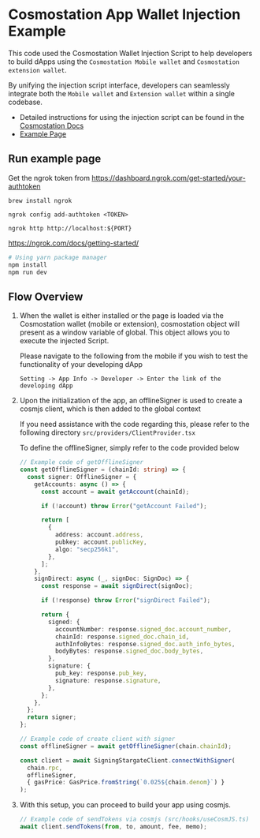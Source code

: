# Cosmostation App Wallet Injection Example

This code used the Cosmostation Wallet Injection Script to help developers to build dApps using the `Cosmostation Mobile wallet` and `Cosmostation extension wallet`.

By unifying the injection script interface, developers can seamlessly integrate both the `Mobile wallet` and `Extension wallet` within a single codebase.

- Detailed instructions for using the injection script can be found in the [Cosmostation Docs](https://docs.cosmostation.io/extension)
- [Example Page](https://cosmostation.github.io/cosmostation-app-injection-example/)

## Run example page

Get the ngrok token from <https://dashboard.ngrok.com/get-started/your-authtoken>

```shell
brew install ngrok

ngrok config add-authtoken <TOKEN>

ngrok http http://localhost:${PORT}
```

<https://ngrok.com/docs/getting-started/>

```bash
# Using yarn package manager
npm install
npm run dev
```

## Flow Overview

1. When the wallet is either installed or the page is loaded via the Cosmostation wallet (mobile or extension), cosmostation object will present as a window variable of global. This object allows you to execute the injected Script.

   Please navigate to the following from the mobile if you wish to test the functionality of your developing dApp

   `Setting -> App Info -> Developer -> Enter the link of the developing dApp`

2. Upon the initialization of the app, an offlineSigner is used to create a cosmjs client, which is then added to the global context

   If you need assistance with the code regarding this, please refer to the following directory `src/providers/ClientProvider.tsx`

   To define the offlineSigner, simply refer to the code provided below

   ```typescript
   // Example code of getOfflineSigner
   const getOfflineSigner = (chainId: string) => {
     const signer: OfflineSigner = {
       getAccounts: async () => {
         const account = await getAccount(chainId);

         if (!account) throw Error("getAccount Failed");

         return [
           {
             address: account.address,
             pubkey: account.publicKey,
             algo: "secp256k1",
           },
         ];
       },
       signDirect: async (_, signDoc: SignDoc) => {
         const response = await signDirect(signDoc);

         if (!response) throw Error("signDirect Failed");

         return {
           signed: {
             accountNumber: response.signed_doc.account_number,
             chainId: response.signed_doc.chain_id,
             authInfoBytes: response.signed_doc.auth_info_bytes,
             bodyBytes: response.signed_doc.body_bytes,
           },
           signature: {
             pub_key: response.pub_key,
             signature: response.signature,
           },
         };
       },
     };
     return signer;
   };
   ```

   ```typescript
   // Example code of create client with signer
   const offlineSigner = await getOfflineSigner(chain.chainId);

   const client = await SigningStargateClient.connectWithSigner(
     chain.rpc,
     offlineSigner,
     { gasPrice: GasPrice.fromString(`0.025${chain.denom}`) }
   );
   ```

3. With this setup, you can proceed to build your app using cosmjs.

   ```typescript
   // Example code of sendTokens via cosmjs (src/hooks/useCosmJS.ts)
   await client.sendTokens(from, to, amount, fee, memo);
   ```
